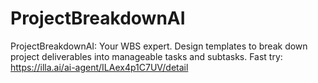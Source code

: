 # ProjectBreakdownAI
ProjectBreakdownAI: Your WBS expert. Design templates to break down project deliverables into manageable tasks and subtasks.
Fast try: https://illa.ai/ai-agent/ILAex4p1C7UV/detail
